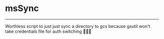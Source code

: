 # msSync

-----
Worthless script to just just sync a directory to gcs because gsutil won't take credentials file for auth switching 🤦🏻‍♂️
